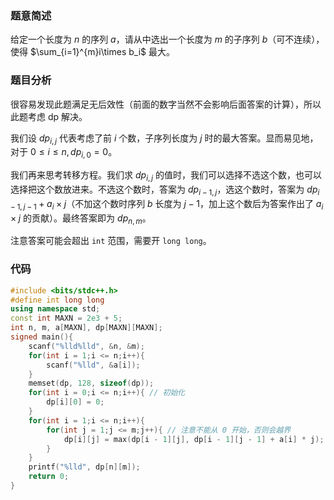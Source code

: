 ### 题意简述

给定一个长度为 $n$ 的序列 $a$，请从中选出一个长度为 $m$ 的子序列 $b$（可不连续），使得 $\sum_{i=1}^{m}i\times b_i$ 最大。

### 题目分析

很容易发现此题满足无后效性（前面的数字当然不会影响后面答案的计算），所以此题考虑 dp 解决。

我们设 $dp_{i, j}$ 代表考虑了前 $i$ 个数，子序列长度为 $j$ 时的最大答案。显而易见地，对于 $0\le i \le n, dp_{i, 0}=0$。

我们再来思考转移方程。我们求 $dp_{i, j}$ 的值时，我们可以选择不选这个数，也可以选择把这个数放进来。不选这个数时，答案为 $dp_{i-1,j}$，选这个数时，答案为 $dp_{i-1, j-1}+a_i\times j$（不加这个数时序列 $b$ 长度为 $j-1$，加上这个数后为答案作出了 $a_i\times j$ 的贡献）。最终答案即为 $dp_{n, m}$。

注意答案可能会超出 `int` 范围，需要开 `long long`。

### 代码

```cpp
#include <bits/stdc++.h>
#define int long long
using namespace std;
const int MAXN = 2e3 + 5;
int n, m, a[MAXN], dp[MAXN][MAXN];
signed main(){
	scanf("%lld%lld", &n, &m);
	for(int i = 1;i <= n;i++){
		scanf("%lld", &a[i]);
	}
	memset(dp, 128, sizeof(dp));
	for(int i = 0;i <= n;i++){ // 初始化
		dp[i][0] = 0;
	}
	for(int i = 1;i <= n;i++){
		for(int j = 1;j <= m;j++){ // 注意不能从 0 开始，否则会越界
			dp[i][j] = max(dp[i - 1][j], dp[i - 1][j - 1] + a[i] * j); // 转移方程，上文有讲述
		}
	}
	printf("%lld", dp[n][m]);
	return 0;
}


```
